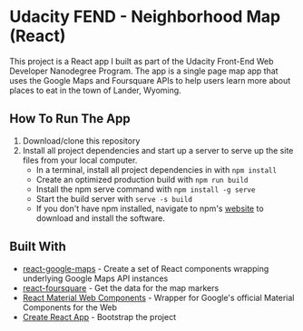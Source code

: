 # Udacity FEND - Neighborhood Map (React)

This project is a React app I built as part of the Udacity Front-End Web Developer Nanodegree Program. The app is a single page map app that uses the Google Maps and Foursquare APIs to help users learn more about places to eat in the town of Lander, Wyoming.

## How To Run The App

1. Download/clone this repository
2. Install all project dependencies and start up a server to serve up the site files from your local computer.
    * In a terminal, install all project dependencies in with `npm install`
    * Create an optimized production build with `npm run build`
    * Install the npm serve command with `npm install -g serve`
    * Start the build server with `serve -s build`
    * If you don't have npm installed, navigate to npm's [website](https://www.npmjs.com/get-npm) to download and install the software.

## Built With
  * [react-google-maps](https://github.com/tomchentw/react-google-maps) - Create a set of React components wrapping underlying Google Maps API instances
  * [react-foursquare](https://github.com/foursquare/react-foursquare) - Get the data for the map markers
  * [React Material Web Components](https://github.com/jamesmfriedman/rmwc) - Wrapper for Google's official Material Components for the Web
  * [Create React App](https://github.com/facebookincubator/create-react-app) - Bootstrap the project
